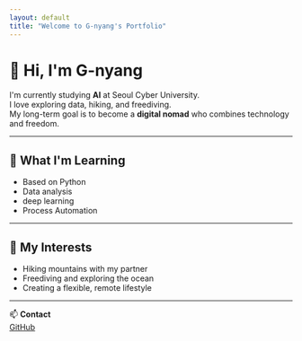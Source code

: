 ```yaml
---
layout: default
title: "Welcome to G-nyang's Portfolio"
---
```


# 👋 Hi, I'm G-nyang
I'm currently studying **AI** at Seoul Cyber University.  
I love exploring data, hiking, and freediving.  
My long-term goal is to become a **digital nomad** who combines technology and freedom.

---

## 🧠 What I'm Learning
- Based on Python
- Data analysis
- deep learning
- Process Automation

---

## 🌿 My Interests
- Hiking mountains with my partner  
- Freediving and exploring the ocean  
- Creating a flexible, remote lifestyle  

---

📫 **Contact**  
[GitHub](https://github.com/g-nyang)
